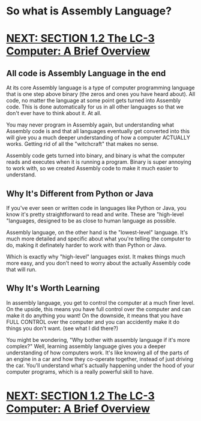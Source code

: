 # So what is Assembly Language?
# [NEXT: SECTION 1.2 The LC-3 Computer: A Brief Overview](/docs/1.2_LC-3-Computer-Brief-Overview.md)

## All code is Assembly Language in the end
At its core Assembly language is a type of computer programming language that is one step above binary (the zeros and ones you have heard about). All code, no matter the language at some point gets turned into Assembly code. This is done automatically for us in all other languages so that we don't ever have to think about it. At all. 

You may never program in Assembly again, but understanding what Assembly code is and that all languages eventually get converted into this will give you a much deeper understanding of how a computer ACTUALLY works. Getting rid of all the "witchcraft" that makes no sense. 

Assembly code gets turned into binary, and binary is what the computer reads and executes when it is running a program. Binary is super annoying to work with, so we created Assembly code to make it much easier to understand.

## Why It's Different from Python or Java
If you've ever seen or written code in languages like Python or Java, you know it's pretty straightforward to read and write. These are "high-level "languages, designed to be as close to human language as possible. 

Assembly language, on the other hand is the "lowest-level" language. It's much more detailed and specific about what you're telling the computer to do, making it definately harder to work with than Python or Java.

Which is exactly why "high-level" languages exist. It makes things much more easy, and you don't need to worry about the actually Assembly code that will run.

## Why It's Worth Learning
In assembly language, you get to control the computer at a much finer level. On the upside, this means you have full control over the computer and can make it do anything you want! On the downside, it means that you have FULL CONTROL over the computer and you can accidently make it do things you don't want. (see what I did there?)

You might be wondering, "Why bother with assembly language if it's more complex?" Well, learning assembly language gives you a deeper understanding of how computers work. It's like knowing all of the parts of an engine in a car and how they co-operate together, instead of just driving the car. You'll understand what's actually happening under the hood of your computer programs, which is a really powerful skill to have.

# [NEXT: SECTION 1.2 The LC-3 Computer: A Brief Overview](/docs/1.2_LC-3-Computer-Brief-Overview.md)
